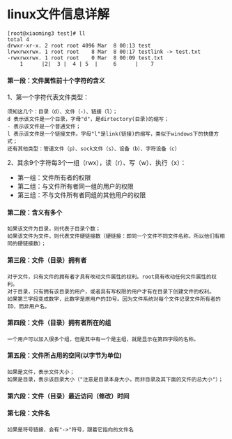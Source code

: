 # linux文件信息详解


```
[root@xiaoming3 test]# ll
total 4
drwxr-xr-x. 2 root root 4096 Mar  8 00:13 test
lrwxrwxrwx. 1 root root    8 Mar  8 00:17 testlink -> test.txt
-rwxrwxrwx. 1 root root    0 Mar  8 00:09 test.txt
    1      |2|  3 |  4 | 5  |     6      |    7                  
```
#### 第一段：文件属性前十个字符的含义

1、第一个字符代表文件类型：

    须知这几个：目录（d）、文件（-）、链接（l）；
    d 表示该文件是一个目录，字母"d"，是dirtectory(目录)的缩写；
    - 表示该文件是一个普通文件；
    l 表示该文件是一个链接文件。字母"l"是link(链接)的缩写，类似于windows下的快捷方式；
    还有其他类型：管道文件（p）、sock文件（s）、设备（b）、字符设备（c）

2、其余9个字符每3个一组（rwx），读（r）、写（w）、执行（x）：
    
- 第一组：文件所有者的权限
- 第二组：与文件所有者同一组的用户的权限
- 第三组：不与文件所有者同组的其他用户的权限

#### 第二段：含义有多个
    如果该文件为目录，则代表子目录个数；
    如果该文件为文件，则代表文件硬链接数（硬链接：即同一个文件不同文件名称，所以他们有相同的硬链接数）；


#### 第三段：文件（目录）拥有者
    对于文件，只有文件的拥有者才具有改动文件属性的权利。root具有改动任何文件属性的权利。
    对于目录，只有拥有该目录的用户，或者具有写权限的用户才有在目录下创建文件的权利。
    如果第三字段变成数字，此数字是原用户的ID号。因为文件系统对每个文件记录文件所有者的ID，而非用户名。
#### 第四段：文件（目录）拥有者所在的组
    一个用户可以加入很多个组，但是其中有一个是主组，就是显示在第四字段的名称。
    
#### 第五段：文件所占用的空间(以字节为单位)
    如果是文件，表示文件大小；
    如果是目录，表示该目录大小（"注意是目录本身大小，而非目录及其下面的文件的总大小"）；

#### 第六段：文件（目录）最近访问（修改）时间

#### 第七段：文件名
    如果是符号链接，会有"->"符号，跟着它指向的文件名
